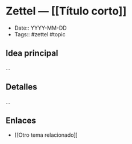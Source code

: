 # Zettel — [[Título corto]]

- Date:: YYYY-MM-DD
- Tags:: #zettel #topic

## Idea principal
...

## Detalles
...

## Enlaces
- [[Otro tema relacionado]]

